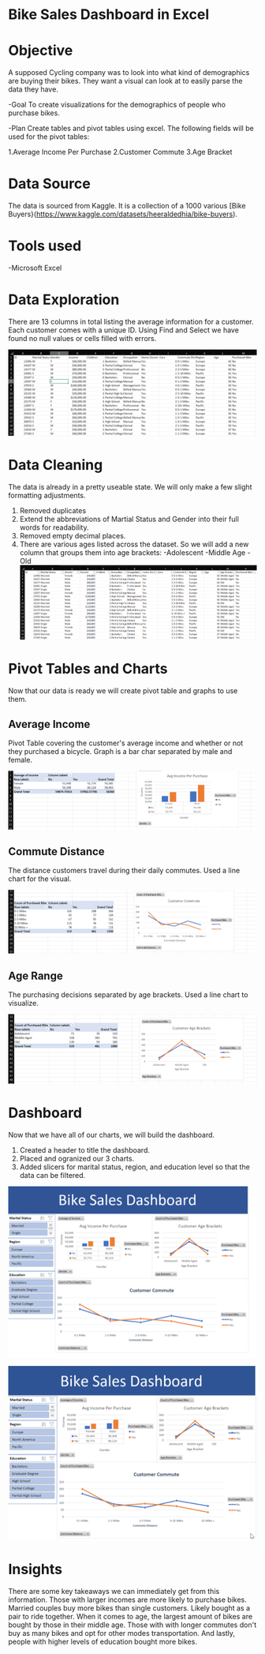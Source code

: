 # Bike Sales Dashboard in Excel

# Objective
A supposed Cycling company was to look into what kind of demographics are buying their bikes. They want a visual can look at to easily parse the data they have. 

-Goal
To create visualizations for the demographics of people who purchase bikes.

-Plan
Create tables and pivot tables using excel. 
The following fields will be used for the pivot tables:

1.Average Income Per Purchase
2.Customer Commute
3.Age Bracket

# Data Source
The data is sourced from Kaggle. It is a collection of a 1000 various [Bike Buyers}(https://www.kaggle.com/datasets/heeraldedhia/bike-buyers).

# Tools used

-Microsoft Excel

# Data Exploration
 There are 13 columns in total listing the average information for a customer. Each customer comes with a unique ID. Using Find and Select we have found no null values or cells filled with errors.

 ![bike_table_raw](assets/images/bike_buyers_raw.PNG)

# Data Cleaning

The data is already in a pretty useable state. We will only make a few slight formatting adjustments.

1. Removed duplicates
2. Extend the abbreviations of Martial Status and Gender into their full words for readability.
3. Removed empty decimal places.
4. There are various ages listed across the dataset. So we will add a new column that groups them into age brackets:
   -Adolescent
   -Middle Age
   -Old
![bike_table_cleaned](assets/images/bike_buyers_table.PNG)

# Pivot Tables and Charts

Now that our data is ready we will create pivot table and graphs to use them.

## Average Income

Pivot Table covering the customer's average income and whether or not they purchased a bicycle. Graph is a bar char separated by male and female.

![Average Income](assets/images/average_income.PNG)

## Commute Distance

The distance customers travel during their daily commutes. Used a line chart for the visual.

![Commute Distance](assets/images/customer_commute.PNG)

## Age Range

The purchasing decisions separated by age brackets. Used a line chart to visualize.

![Age Bracket](assets/images/age_brackets.PNG)

# Dashboard

Now that we have all of our charts, we will build the dashboard.

1. Created a header to title the dashboard.
2. Placed and ogranized our 3 charts.
3. Added slicers for marital status, region, and education level so that the data can be filtered.

![Bike Dashboard](assets/images/bike_dashboard_alone.PNG)

![Bike Dashboard Preview](assets/images/bike_dashboard_test.gif)

# Insights

 There are some key takeaways we can immediately get from this information. Those with larger incomes are more likely to purchase bikes. Married couples buy more bikes than single customers. Likely bought as a pair to ride together. When it comes to age, the largest amount of bikes are bought by those in their middle age. Those with with longer commutes don't buy as many bikes and opt for other modes transportation. And lastly, people with higher levels of education bought more bikes. 



